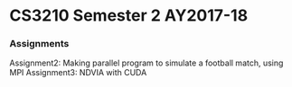 # CS3210 Semester 2 AY2017-18

### Assignments

Assignment2: Making parallel program to simulate a football match, using MPI
Assignment3: NDVIA with CUDA